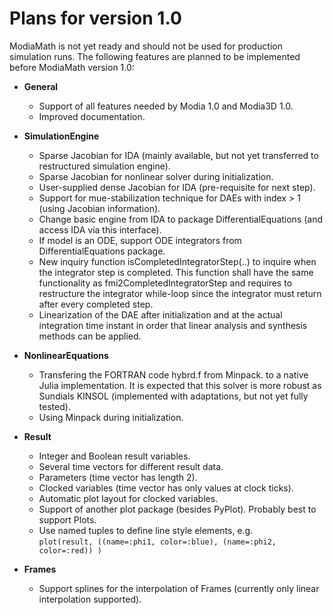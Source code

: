 # Plans for version 1.0

ModiaMath is not yet ready and should not be used for production simulation runs.
The following features are planned to be implemented before ModiaMath version 1.0:

- **General**
  - Support of all features needed by Modia 1.0 and Modia3D 1.0.
  - Improved documentation.

- **SimulationEngine**
  - Sparse Jacobian for IDA (mainly available, but not yet transferred to restructured simulation engine).
  - Sparse Jacobian for nonlinear solver during initialization.
  - User-supplied dense Jacobian for IDA (pre-requisite for next step).
  - Support for mue-stabilization technique for DAEs with index > 1
    (using Jacobian information).
  - Change basic engine from IDA to package DifferentialEquations (and access IDA via this interface).
  - If model is an ODE, support ODE integrators from DifferentialEquations package.
  - New inquiry function isCompletedIntegratorStep(..) to inquire when the integrator step 
    is completed. This function shall have the same functionality as fmi2CompletedIntegratorStep and
    requires to restructure the integrator while-loop since the integrator must return after every
    completed step.
  - Linearization of the DAE after initialization and at the actual integration time instant in order
    that linear analysis and synthesis methods can be applied.

- **NonlinearEquations**
  - Transfering the FORTRAN code hybrd.f from Minpack.
    to a native Julia implementation. It is expected that this solver
    is more robust as Sundials KINSOL (implemented with adaptations, but not yet fully tested).
  - Using Minpack during initialization.

- **Result**
  - Integer and Boolean result variables.
  - Several time vectors for different result data.
  - Parameters (time vector has length 2).
  - Clocked variables (time vector has only values at clock ticks).
  - Automatic plot layout for clocked variables.
  - Support of another plot package (besides PyPlot). Probably best to 
    support Plots.
  - Use named tuples to define line style elements, e.g.\
    `plot(result, ((name=:phi1, color=:blue), (name=:phi2, color=:red)) )`

- **Frames**
  - Support splines for the interpolation of Frames
    (currently only linear interpolation supported).

